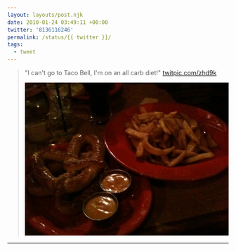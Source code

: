 ```yaml
---
layout: layouts/post.njk
date: 2010-01-24 03:49:11 +00:00
twitter: '8136116246'
permalink: /status/{{ twitter }}/
tags: 
  - tweet
---
```


> "I can't go to Taco Bell, I'm on an all carb diet!" [twitpic.com/zhd9k](http://twitpic.com/zhd9k)
> 
> ![dimly-lit picture of a big soft pretzel and plate of fries](/img/59596904.jpg)

---

